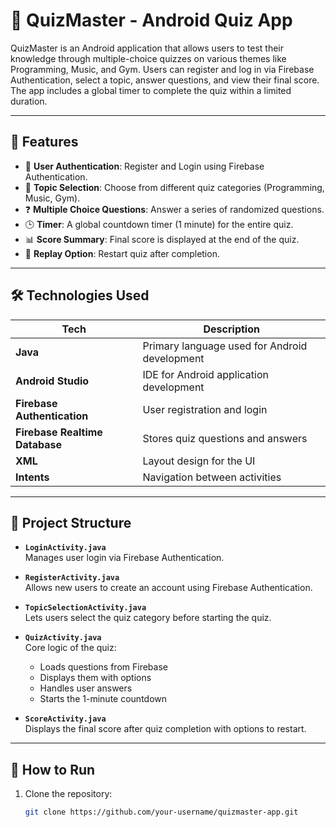 # 📱 QuizMaster - Android Quiz App

QuizMaster is an Android application that allows users to test their knowledge through multiple-choice quizzes on various themes like Programming, Music, and Gym. Users can register and log in via Firebase Authentication, select a topic, answer questions, and view their final score. The app includes a global timer to complete the quiz within a limited duration.

---

## 📌 Features

- 🔐 **User Authentication**: Register and Login using Firebase Authentication.
- 🎯 **Topic Selection**: Choose from different quiz categories (Programming, Music, Gym).
- ❓ **Multiple Choice Questions**: Answer a series of randomized questions.
- 🕒 **Timer**: A global countdown timer (1 minute) for the entire quiz.
- 📊 **Score Summary**: Final score is displayed at the end of the quiz.
- 🔁 **Replay Option**: Restart quiz after completion.

---

## 🛠️ Technologies Used

| Tech | Description |
|------|-------------|
| **Java** | Primary language used for Android development |
| **Android Studio** | IDE for Android application development |
| **Firebase Authentication** | User registration and login |
| **Firebase Realtime Database** | Stores quiz questions and answers |
| **XML** | Layout design for the UI |
| **Intents** | Navigation between activities |

---

## 📂 Project Structure

- **`LoginActivity.java`**  
  Manages user login via Firebase Authentication.

- **`RegisterActivity.java`**  
  Allows new users to create an account using Firebase Authentication.

- **`TopicSelectionActivity.java`**  
  Lets users select the quiz category before starting the quiz.

- **`QuizActivity.java`**  
  Core logic of the quiz:
   - Loads questions from Firebase
   - Displays them with options
   - Handles user answers
   - Starts the 1-minute countdown

- **`ScoreActivity.java`**  
  Displays the final score after quiz completion with options to restart.

---

## 🚀 How to Run

1. Clone the repository:
   ```bash
   git clone https://github.com/your-username/quizmaster-app.git

